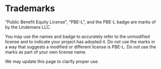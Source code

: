 # Trademarks

“Public Benefit Equity License”, “PBE-L”, and the PBE-L badge are marks of by the Lindemans LLC.

You may use the names and badge to accurately refer to the unmodified license and to indicate your project has adopted it. Do not use the marks in a way that suggests a modified or different license is PBE-L. Do not use the marks as part of your own license name.

We may update this page to clarify proper use.
